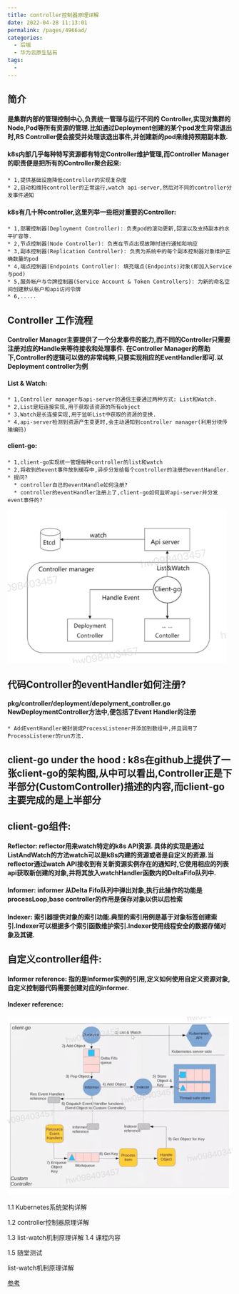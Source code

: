 ```yaml
---
title: controller控制器原理详解
date: 2022-04-28 11:13:01
permalink: /pages/4966ad/
categories:
  - 后端
  - 华为云原生钻石
tags:
  - 
---
```



## 简介
  #### 是集群内部的管理控制中心,负责统一管理与运行不同的 Controller,实现对集群的Node,Pod等所有资源的管理.比如通过Deployment创建的某个pod发生异常退出时,RS Controller便会接受并处理该退出事件,并创建新的pod来维持预期副本数.
  #### k8s内部几乎每种特写资源都有特定Controller维护管理,而Controller Manager的职责便是把所有的Controller聚合起来:
    * 1,提供基础设施降低controller的实现复杂度
    * 2,启动和维持controller的正常运行,watch api-server,然后对不同的controller分发事件通知

  #### k8s有几十种controller,这里列举一些相对重要的Controller:
    * 1,部署控制器(Deployment Controller): 负责pod的滚动更新,回滚以及支持副本的水平扩容等.
    * 2,节点控制器(Node Controller): 负责在节点出现故障时进行通知和响应
    * 3,副本控制器(Replication Controller): 负责为系统中的每个副本控制器对象维护正确数量的pod
    * 4,端点控制器(Endpoints Controller): 填充端点(Endpoints)对象(即加入Service与pod)
    * 5,服务帐户与令牌控制器(Service Account & Token Controllers): 为新的命名空间创建默认帐户和api访问令牌
    * 6,.....

## Controller 工作流程
  #### Controller Manager主要提供了一个分发事件的能力,而不同的Controller只需要注册对应的Handle来等待接收和处理事件. 在Controller Manager的帮助下,Controller的逻辑可以做的非常纯粹,只要实现相应的EventHandler即可.以Deployment controller为例
  #### List & Watch:
    * 1,Controller manager与api-server的通信主要通过两种方式: List和Watch.
    * 2,List是短连接实现,用于获取该资源的所有object
    * 3,Watch是长连接实现,用于监听List中获取的资源的变换.
    * 4,api-server检测到资源产生变更时,会主动通知到controller manager(利用分块传输编码)
  #### client-go:
    * 1,client-go实现统一管理每种controller的list和watch
    * 2,将收到的event事件放到缓存中,异步分发给每个controller的注册的eventHandler.
    * 提问?
      * controller自己的eventHandle如何注册?
      * controller的eventHandler注册上了,client-go如何监听api-server并分发event事件的?

<img src="./minilet/image-20220428121824439.png" alt="image-20220428121824439" style="zoom:80%;" />


## 代码Controller的eventHandler如何注册?
  #### pkg/controller/deployment/depolyment_controller.go NewDeploymentController方法中,便包括了Event Handler的注册
    * AddEventHandler被封装成ProcessListener并添加到数组中,并且调用了ProcessListener的run方法.

## client-go under the hood : k8s在github上提供了一张client-go的架构图,从中可以看出,Controller正是下半部分(CustomController)描述的内容,而client-go主要完成的是上半部分

## client-go组件:
  #### Reflector: reflector用来watch特定的k8s API资源. 具体的实现是通过ListAndWatch的方法watch可以是k8s内建的资源或者是自定义的资源.当reflector通过watch API接收到有关新资源实例存在的通知时,它使用相应的列表api获取新创建的对象,并将其放入watchHandler函数内的DeltaFifo队列中.
  #### Informer: informer 从Delta Fifo队列中弹出对象,执行此操作的功能是processLoop,base controller的作用是保存对象以供以后检索
  #### Indexer: 索引器提供对象的索引功能.典型的索引用例是基于对象标签创建索引.Indexer可以根据多个索引函数维护索引.Indexer使用线程安全的数据存储对象及其键.

## 自定义controller组件:
  #### Informer reference: 指的是Informer实例的引用,定义如何使用自定义资源对象,自定义控制器代码需要创建对应的informer.
  #### Indexer reference: 

<img src="./minilet/image-20220428152051958.png" alt="image-20220428152051958" style="zoom:80%;" />







1.1 Kubernetes系统架构详解

1.2 controller控制器原理详解

1.3 list-watch机制原理详解
1.4 课程内容

1.5 随堂测试

list-watch机制原理详解






[参考](https://education.huaweicloud.com/courses/course-v1:HuaweiX+CBUCNXI042+Self-paced/courseware/6817c598390d4a008e5c6f45777aa10b/332e7af7482a4c8b92781cbece60da2a/)



